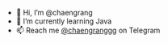 - 👋 Hi, I’m @chaengrang
- 🌱 I’m currently learning Java
- 📫 Reach me [@chaengranggg](https://t.me/chaengranggg) on Telegram

<!---
chaengrang/chaengrang is a ✨ special ✨ repository because its `README.md` (this file) appears on your GitHub profile.
You can click the Preview link to take a look at your changes.
--->
